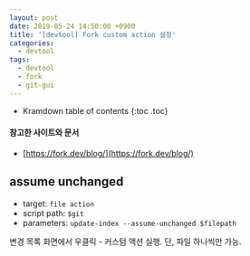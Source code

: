 ```yaml
---
layout: post
date: 2019-05-24 14:50:00 +0900
title: '[devtool] Fork custom action 설정'
categories:
  - devtool
tags:
  - devtool
  - fork
  - git-gui
---
```


* Kramdown table of contents
{:toc .toc}

#### 참고한 사이트와 문서

- [https://fork.dev/blog/](https://fork.dev/blog/)

## assume unchanged

- target: `file action`
- script path: `$git`
- parameters: `update-index --assume-unchanged $filepath`

변경 목록 화면에서 우클릭 - 커스텀 액션 실행. 단, 파일 하나씩만 가능.
